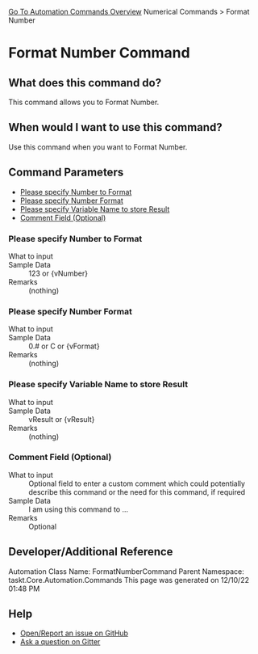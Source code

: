 <!--TITLE: Format Number Command -->
<!-- SUBTITLE: a command in the Numerical Commands group. -->
[Go To Automation Commands Overview](/automation-commands.md)
Numerical Commands &gt; Format Number


# Format Number Command


## What does this command do?
This command allows you to Format Number.


## When would I want to use this command?
Use this command when you want to Format Number.


## Command Parameters
- [Please specify Number to Format](#param_0)
- [Please specify Number Format](#param_1)
- [Please specify Variable Name to store Result](#param_2)
- [Comment Field (Optional)](#param_3)


<a id="param_0"></a>
### Please specify Number to Format


<dl>
<dt>What to input</dt><dd></dd>
<dt>Sample Data</dt><dd>123 or {vNumber}</dd>
<dt>Remarks</dt><dd>(nothing)</dd>
</dl>




<a id="param_1"></a>
### Please specify Number Format


<dl>
<dt>What to input</dt><dd></dd>
<dt>Sample Data</dt><dd>0.# or C or {vFormat}</dd>
<dt>Remarks</dt><dd>(nothing)</dd>
</dl>




<a id="param_2"></a>
### Please specify Variable Name to store Result


<dl>
<dt>What to input</dt><dd></dd>
<dt>Sample Data</dt><dd>vResult or {vResult}</dd>
<dt>Remarks</dt><dd>(nothing)</dd>
</dl>




<a id="param_3"></a>
### Comment Field (Optional)


<dl>
<dt>What to input</dt><dd>Optional field to enter a custom comment which could potentially describe this command or the need for this command, if required</dd>
<dt>Sample Data</dt><dd>I am using this command to ...</dd>
<dt>Remarks</dt><dd>Optional</dd>
</dl>




## Developer/Additional Reference
Automation Class Name: FormatNumberCommand
Parent Namespace: taskt.Core.Automation.Commands
This page was generated on 12/10/22 01:48 PM


## Help
- [Open/Report an issue on GitHub](https://github.com/rcktrncn/taskt/issues/new)
- [Ask a question on Gitter](https://gitter.im/taskt-rpa/Lobby)
